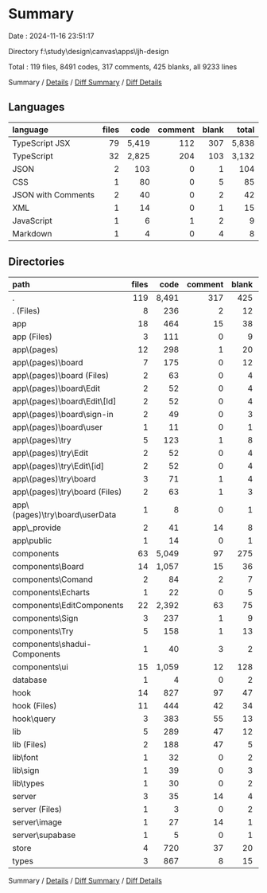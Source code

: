 # Summary

Date : 2024-11-16 23:51:17

Directory f:\\study\\design\\canvas\\apps\\ljh-design

Total : 119 files,  8491 codes, 317 comments, 425 blanks, all 9233 lines

Summary / [Details](details.md) / [Diff Summary](diff.md) / [Diff Details](diff-details.md)

## Languages
| language | files | code | comment | blank | total |
| :--- | ---: | ---: | ---: | ---: | ---: |
| TypeScript JSX | 79 | 5,419 | 112 | 307 | 5,838 |
| TypeScript | 32 | 2,825 | 204 | 103 | 3,132 |
| JSON | 2 | 103 | 0 | 1 | 104 |
| CSS | 1 | 80 | 0 | 5 | 85 |
| JSON with Comments | 2 | 40 | 0 | 2 | 42 |
| XML | 1 | 14 | 0 | 1 | 15 |
| JavaScript | 1 | 6 | 1 | 2 | 9 |
| Markdown | 1 | 4 | 0 | 4 | 8 |

## Directories
| path | files | code | comment | blank | total |
| :--- | ---: | ---: | ---: | ---: | ---: |
| . | 119 | 8,491 | 317 | 425 | 9,233 |
| . (Files) | 8 | 236 | 2 | 12 | 250 |
| app | 18 | 464 | 15 | 38 | 517 |
| app (Files) | 3 | 111 | 0 | 9 | 120 |
| app\\(pages) | 12 | 298 | 1 | 20 | 319 |
| app\\(pages)\\board | 7 | 175 | 0 | 12 | 187 |
| app\\(pages)\\board (Files) | 2 | 63 | 0 | 4 | 67 |
| app\\(pages)\\board\\Edit | 2 | 52 | 0 | 4 | 56 |
| app\\(pages)\\board\\Edit\\[Id] | 2 | 52 | 0 | 4 | 56 |
| app\\(pages)\\board\\sign-in | 2 | 49 | 0 | 3 | 52 |
| app\\(pages)\\board\\user | 1 | 11 | 0 | 1 | 12 |
| app\\(pages)\\try | 5 | 123 | 1 | 8 | 132 |
| app\\(pages)\\try\\Edit | 2 | 52 | 0 | 4 | 56 |
| app\\(pages)\\try\\Edit\\[id] | 2 | 52 | 0 | 4 | 56 |
| app\\(pages)\\try\\board | 3 | 71 | 1 | 4 | 76 |
| app\\(pages)\\try\\board (Files) | 2 | 63 | 1 | 3 | 67 |
| app\\(pages)\\try\\board\\userData | 1 | 8 | 0 | 1 | 9 |
| app\\_provide | 2 | 41 | 14 | 8 | 63 |
| app\\public | 1 | 14 | 0 | 1 | 15 |
| components | 63 | 5,049 | 97 | 275 | 5,421 |
| components\\Board | 14 | 1,057 | 15 | 36 | 1,108 |
| components\\Comand | 2 | 84 | 2 | 7 | 93 |
| components\\Echarts | 1 | 22 | 0 | 5 | 27 |
| components\\EditComponents | 22 | 2,392 | 63 | 75 | 2,530 |
| components\\Sign | 3 | 237 | 1 | 9 | 247 |
| components\\Try | 5 | 158 | 1 | 13 | 172 |
| components\\shadui-Components | 1 | 40 | 3 | 2 | 45 |
| components\\ui | 15 | 1,059 | 12 | 128 | 1,199 |
| database | 1 | 4 | 0 | 2 | 6 |
| hook | 14 | 827 | 97 | 47 | 971 |
| hook (Files) | 11 | 444 | 42 | 34 | 520 |
| hook\\query | 3 | 383 | 55 | 13 | 451 |
| lib | 5 | 289 | 47 | 12 | 348 |
| lib (Files) | 2 | 188 | 47 | 5 | 240 |
| lib\\font | 1 | 32 | 0 | 2 | 34 |
| lib\\sign | 1 | 39 | 0 | 3 | 42 |
| lib\\types | 1 | 30 | 0 | 2 | 32 |
| server | 3 | 35 | 14 | 4 | 53 |
| server (Files) | 1 | 3 | 0 | 2 | 5 |
| server\\image | 1 | 27 | 14 | 1 | 42 |
| server\\supabase | 1 | 5 | 0 | 1 | 6 |
| store | 4 | 720 | 37 | 20 | 777 |
| types | 3 | 867 | 8 | 15 | 890 |

Summary / [Details](details.md) / [Diff Summary](diff.md) / [Diff Details](diff-details.md)